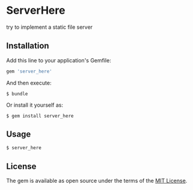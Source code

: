 # ServerHere

try to implement a static file server

## Installation

Add this line to your application's Gemfile:

```ruby
gem 'server_here'
```

And then execute:

    $ bundle

Or install it yourself as:

    $ gem install server_here

## Usage

    $ server_here

## License

The gem is available as open source under the terms of the [MIT License](http://opensource.org/licenses/MIT).

